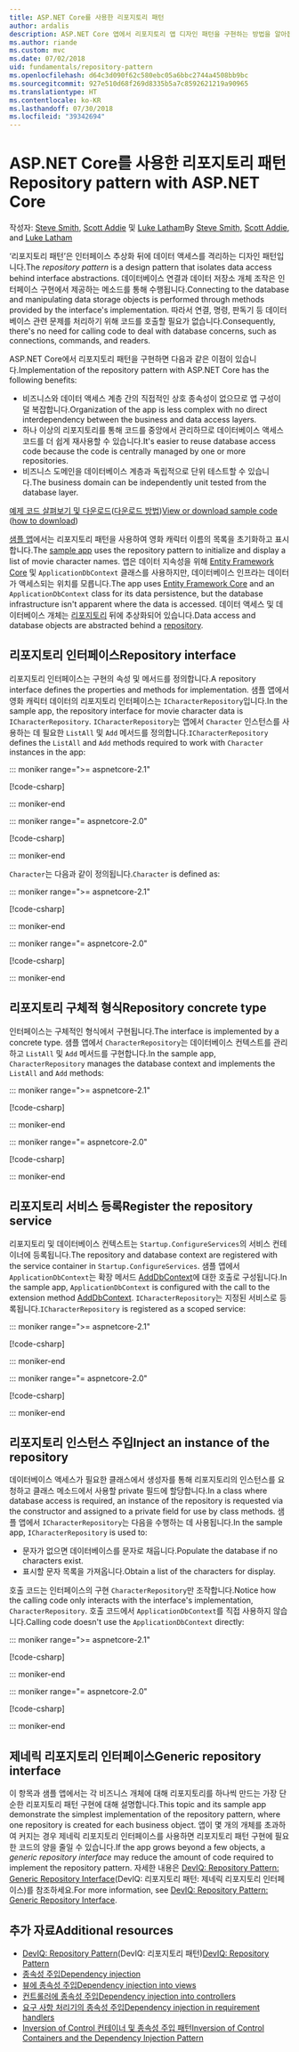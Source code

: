 ```yaml
---
title: ASP.NET Core를 사용한 리포지토리 패턴
author: ardalis
description: ASP.NET Core 앱에서 리포지토리 앱 디자인 패턴을 구현하는 방법을 알아봅니다.
ms.author: riande
ms.custom: mvc
ms.date: 07/02/2018
uid: fundamentals/repository-pattern
ms.openlocfilehash: d64c3d090f62c580ebc05a6bbc2744a4508bb9bc
ms.sourcegitcommit: 927e510d68f269d8335b5a7c8592621219a90965
ms.translationtype: HT
ms.contentlocale: ko-KR
ms.lasthandoff: 07/30/2018
ms.locfileid: "39342694"
---
```

# <a name="repository-pattern-with-aspnet-core"></a><span data-ttu-id="49c6d-103">ASP.NET Core를 사용한 리포지토리 패턴</span><span class="sxs-lookup"><span data-stu-id="49c6d-103">Repository pattern with ASP.NET Core</span></span>

<span data-ttu-id="49c6d-104">작성자: [Steve Smith](https://ardalis.com/), [Scott Addie](https://scottaddie.com) 및 [Luke Latham](https://github.com/guardrex)</span><span class="sxs-lookup"><span data-stu-id="49c6d-104">By [Steve Smith](https://ardalis.com/), [Scott Addie](https://scottaddie.com), and [Luke Latham](https://github.com/guardrex)</span></span>

<span data-ttu-id="49c6d-105">‘리포지토리 패턴’은 인터페이스 추상화 뒤에 데이터 액세스를 격리하는 디자인 패턴입니다.</span><span class="sxs-lookup"><span data-stu-id="49c6d-105">The *repository pattern* is a design pattern that isolates data access behind interface abstractions.</span></span> <span data-ttu-id="49c6d-106">데이터베이스 연결과 데이터 저장소 개체 조작은 인터페이스 구현에서 제공하는 메소드를 통해 수행됩니다.</span><span class="sxs-lookup"><span data-stu-id="49c6d-106">Connecting to the database and manipulating data storage objects is performed through methods provided by the interface's implementation.</span></span> <span data-ttu-id="49c6d-107">따라서 연결, 명령, 판독기 등 데이터베이스 관련 문제를 처리하기 위해 코드를 호출할 필요가 없습니다.</span><span class="sxs-lookup"><span data-stu-id="49c6d-107">Consequently, there's no need for calling code to deal with database concerns, such as connections, commands, and readers.</span></span>

<span data-ttu-id="49c6d-108">ASP.NET Core에서 리포지토리 패턴을 구현하면 다음과 같은 이점이 있습니다.</span><span class="sxs-lookup"><span data-stu-id="49c6d-108">Implementation of the repository pattern with ASP.NET Core has the following benefits:</span></span>

* <span data-ttu-id="49c6d-109">비즈니스와 데이터 액세스 계층 간의 직접적인 상호 종속성이 없으므로 앱 구성이 덜 복잡합니다.</span><span class="sxs-lookup"><span data-stu-id="49c6d-109">Organization of the app is less complex with no direct interdependency between the business and data access layers.</span></span>
* <span data-ttu-id="49c6d-110">하나 이상의 리포지토리를 통해 코드를 중앙에서 관리하므로 데이터베이스 액세스 코드를 더 쉽게 재사용할 수 있습니다.</span><span class="sxs-lookup"><span data-stu-id="49c6d-110">It's easier to reuse database access code because the code is centrally managed by one or more repositories.</span></span>
* <span data-ttu-id="49c6d-111">비즈니스 도메인을 데이터베이스 계층과 독립적으로 단위 테스트할 수 있습니다.</span><span class="sxs-lookup"><span data-stu-id="49c6d-111">The business domain can be independently unit tested from the database layer.</span></span>

<span data-ttu-id="49c6d-112">[예제 코드 살펴보기 및 다운로드](https://github.com/aspnet/Docs/tree/master/aspnetcore/fundamentals/repository-pattern/samples)([다운로드 방법](xref:tutorials/index#how-to-download-a-sample))</span><span class="sxs-lookup"><span data-stu-id="49c6d-112">[View or download sample code](https://github.com/aspnet/Docs/tree/master/aspnetcore/fundamentals/repository-pattern/samples) ([how to download](xref:tutorials/index#how-to-download-a-sample))</span></span>

<span data-ttu-id="49c6d-113">[샘플 앱](https://github.com/aspnet/Docs/tree/master/aspnetcore/fundamentals/repository-pattern/samples)에서는 리포지토리 패턴을 사용하여 영화 캐릭터 이름의 목록을 초기화하고 표시합니다.</span><span class="sxs-lookup"><span data-stu-id="49c6d-113">The [sample app](https://github.com/aspnet/Docs/tree/master/aspnetcore/fundamentals/repository-pattern/samples) uses the repository pattern to initialize and display a list of movie character names.</span></span> <span data-ttu-id="49c6d-114">앱은 데이터 지속성을 위해 [Entity Framework Core](/ef/core/) 및 `ApplicationDbContext` 클래스를 사용하지만, 데이터베이스 인프라는 데이터가 액세스되는 위치를 모릅니다.</span><span class="sxs-lookup"><span data-stu-id="49c6d-114">The app uses [Entity Framework Core](/ef/core/) and an `ApplicationDbContext` class for its data persistence, but the database infrastructure isn't apparent where the data is accessed.</span></span> <span data-ttu-id="49c6d-115">데이터 액세스 및 데이터베이스 개체는 [리포지토리](https://martinfowler.com/eaaCatalog/repository.html) 뒤에 추상화되어 있습니다.</span><span class="sxs-lookup"><span data-stu-id="49c6d-115">Data access and database objects are abstracted behind a [repository](https://martinfowler.com/eaaCatalog/repository.html).</span></span>

## <a name="repository-interface"></a><span data-ttu-id="49c6d-116">리포지토리 인터페이스</span><span class="sxs-lookup"><span data-stu-id="49c6d-116">Repository interface</span></span>

<span data-ttu-id="49c6d-117">리포지토리 인터페이스는 구현의 속성 및 메서드를 정의합니다.</span><span class="sxs-lookup"><span data-stu-id="49c6d-117">A repository interface defines the properties and methods for implementation.</span></span> <span data-ttu-id="49c6d-118">샘플 앱에서 영화 캐릭터 데이터의 리포지토리 인터페이스는 `ICharacterRepository`입니다.</span><span class="sxs-lookup"><span data-stu-id="49c6d-118">In the sample app, the repository interface for movie character data is `ICharacterRepository`.</span></span> <span data-ttu-id="49c6d-119">`ICharacterRepository`는 앱에서 `Character` 인스턴스를 사용하는 데 필요한 `ListAll` 및 `Add` 메서드를 정의합니다.</span><span class="sxs-lookup"><span data-stu-id="49c6d-119">`ICharacterRepository` defines the `ListAll` and `Add` methods required to work with `Character` instances in the app:</span></span>

::: moniker range=">= aspnetcore-2.1"

[!code-csharp[](repository-pattern/samples/2.x/RepositoryPatternSample/Interfaces/ICharacterRepository.cs?name=snippet1)]

::: moniker-end

::: moniker range="= aspnetcore-2.0"

[!code-csharp[](repository-pattern/samples/1.x/RepositoryPatternSample/Interfaces/ICharacterRepository.cs?name=snippet1)]

::: moniker-end

<span data-ttu-id="49c6d-120">`Character`는 다음과 같이 정의됩니다.</span><span class="sxs-lookup"><span data-stu-id="49c6d-120">`Character` is defined as:</span></span>

::: moniker range=">= aspnetcore-2.1"

[!code-csharp[](repository-pattern/samples/2.x/RepositoryPatternSample/Models/Character.cs?name=snippet1)]

::: moniker-end

::: moniker range="= aspnetcore-2.0"

[!code-csharp[](repository-pattern/samples/1.x/RepositoryPatternSample/Models/Character.cs?name=snippet1)]

::: moniker-end

## <a name="repository-concrete-type"></a><span data-ttu-id="49c6d-121">리포지토리 구체적 형식</span><span class="sxs-lookup"><span data-stu-id="49c6d-121">Repository concrete type</span></span>

<span data-ttu-id="49c6d-122">인터페이스는 구체적인 형식에서 구현됩니다.</span><span class="sxs-lookup"><span data-stu-id="49c6d-122">The interface is implemented by a concrete type.</span></span> <span data-ttu-id="49c6d-123">샘플 앱에서 `CharacterRepository`는 데이터베이스 컨텍스트를 관리하고 `ListAll` 및 `Add` 메서드를 구현합니다.</span><span class="sxs-lookup"><span data-stu-id="49c6d-123">In the sample app, `CharacterRepository` manages the database context and implements the `ListAll` and `Add` methods:</span></span>

::: moniker range=">= aspnetcore-2.1"

[!code-csharp[](repository-pattern/samples/2.x/RepositoryPatternSample/Models/CharacterRepository.cs?name=snippet1)]

::: moniker-end

::: moniker range="= aspnetcore-2.0"

[!code-csharp[](repository-pattern/samples/1.x/RepositoryPatternSample/Models/CharacterRepository.cs?name=snippet1)]

::: moniker-end

## <a name="register-the-repository-service"></a><span data-ttu-id="49c6d-124">리포지토리 서비스 등록</span><span class="sxs-lookup"><span data-stu-id="49c6d-124">Register the repository service</span></span>

<span data-ttu-id="49c6d-125">리포지토리 및 데이터베이스 컨텍스트는 `Startup.ConfigureServices`의 서비스 컨테이너에 등록됩니다.</span><span class="sxs-lookup"><span data-stu-id="49c6d-125">The repository and database context are registered with the service container in `Startup.ConfigureServices`.</span></span> <span data-ttu-id="49c6d-126">샘플 앱에서 `ApplicationDbContext`는 확장 메서드 [AddDbContext](/dotnet/api/microsoft.extensions.dependencyinjection.entityframeworkservicecollectionextensions.adddbcontext)에 대한 호출로 구성됩니다.</span><span class="sxs-lookup"><span data-stu-id="49c6d-126">In the sample app, `ApplicationDbContext` is configured with the call to the extension method [AddDbContext](/dotnet/api/microsoft.extensions.dependencyinjection.entityframeworkservicecollectionextensions.adddbcontext).</span></span> <span data-ttu-id="49c6d-127">`ICharacterRepository`는 지정된 서비스로 등록됩니다.</span><span class="sxs-lookup"><span data-stu-id="49c6d-127">`ICharacterRepository` is registered as a scoped service:</span></span>

::: moniker range=">= aspnetcore-2.1"

[!code-csharp[](repository-pattern/samples/2.x/RepositoryPatternSample/Startup.cs?name=snippet1&highlight=4-6,18)]

::: moniker-end

::: moniker range="= aspnetcore-2.0"

[!code-csharp[](repository-pattern/samples/1.x/RepositoryPatternSample/Startup.cs?name=snippet1&highlight=4-6,12)]

::: moniker-end

## <a name="inject-an-instance-of-the-repository"></a><span data-ttu-id="49c6d-128">리포지토리 인스턴스 주입</span><span class="sxs-lookup"><span data-stu-id="49c6d-128">Inject an instance of the repository</span></span>

<span data-ttu-id="49c6d-129">데이터베이스 액세스가 필요한 클래스에서 생성자를 통해 리포지토리의 인스턴스를 요청하고 클래스 메소드에서 사용할 private 필드에 할당합니다.</span><span class="sxs-lookup"><span data-stu-id="49c6d-129">In a class where database access is required, an instance of the repository is requested via the constructor and assigned to a private field for use by class methods.</span></span> <span data-ttu-id="49c6d-130">샘플 앱에서 `ICharacterRepository`는 다음을 수행하는 데 사용됩니다.</span><span class="sxs-lookup"><span data-stu-id="49c6d-130">In the sample app, `ICharacterRepository` is used to:</span></span>

* <span data-ttu-id="49c6d-131">문자가 없으면 데이터베이스를 문자로 채웁니다.</span><span class="sxs-lookup"><span data-stu-id="49c6d-131">Populate the database if no characters exist.</span></span>
* <span data-ttu-id="49c6d-132">표시할 문자 목록을 가져옵니다.</span><span class="sxs-lookup"><span data-stu-id="49c6d-132">Obtain a list of the characters for display.</span></span>

<span data-ttu-id="49c6d-133">호출 코드는 인터페이스의 구현 `CharacterRepository`만 조작합니다.</span><span class="sxs-lookup"><span data-stu-id="49c6d-133">Notice how the calling code only interacts with the interface's implementation, `CharacterRepository`.</span></span> <span data-ttu-id="49c6d-134">호출 코드에서 `ApplicationDbContext`를 직접 사용하지 않습니다.</span><span class="sxs-lookup"><span data-stu-id="49c6d-134">Calling code doesn't use the `ApplicationDbContext` directly:</span></span>

::: moniker range=">= aspnetcore-2.1"

[!code-csharp[](repository-pattern/samples/2.x/RepositoryPatternSample/Pages/Index.cshtml.cs?name=snippet1)]

::: moniker-end

::: moniker range="= aspnetcore-2.0"

[!code-csharp[](repository-pattern/samples/1.x/RepositoryPatternSample/Controllers/HomeController.cs?name=snippet1)]

::: moniker-end

## <a name="generic-repository-interface"></a><span data-ttu-id="49c6d-135">제네릭 리포지토리 인터페이스</span><span class="sxs-lookup"><span data-stu-id="49c6d-135">Generic repository interface</span></span>

<span data-ttu-id="49c6d-136">이 항목과 샘플 앱에서는 각 비즈니스 개체에 대해 리포지토리를 하나씩 만드는 가장 단순한 리포지토리 패턴 구현에 대해 설명합니다.</span><span class="sxs-lookup"><span data-stu-id="49c6d-136">This topic and its sample app demonstrate the simplest implementation of the repository pattern, where one repository is created for each business object.</span></span> <span data-ttu-id="49c6d-137">앱이 몇 개의 개체를 초과하여 커지는 경우 제네릭 리포지토리 인터페이스를 사용하면 리포지토리 패턴 구현에 필요한 코드의 양을 줄일 수 있습니다.</span><span class="sxs-lookup"><span data-stu-id="49c6d-137">If the app grows beyond a few objects, a *generic repository interface* may reduce the amount of code required to implement the repository pattern.</span></span> <span data-ttu-id="49c6d-138">자세한 내용은 [DevIQ: Repository Pattern: Generic Repository Interface](http://deviq.com/repository-pattern/)(DevIQ: 리포지토리 패턴: 제네릭 리포지토리 인터페이스)를 참조하세요.</span><span class="sxs-lookup"><span data-stu-id="49c6d-138">For more information, see [DevIQ: Repository Pattern: Generic Repository Interface](http://deviq.com/repository-pattern/).</span></span>

## <a name="additional-resources"></a><span data-ttu-id="49c6d-139">추가 자료</span><span class="sxs-lookup"><span data-stu-id="49c6d-139">Additional resources</span></span>

* <span data-ttu-id="49c6d-140">[DevIQ: Repository Pattern](https://deviq.com/repository-pattern/)(DevIQ: 리포지토리 패턴)</span><span class="sxs-lookup"><span data-stu-id="49c6d-140">[DevIQ: Repository Pattern](https://deviq.com/repository-pattern/)</span></span>
* [<span data-ttu-id="49c6d-141">종속성 주입</span><span class="sxs-lookup"><span data-stu-id="49c6d-141">Dependency injection</span></span>](xref:fundamentals/dependency-injection)
* [<span data-ttu-id="49c6d-142">뷰에 종속성 주입</span><span class="sxs-lookup"><span data-stu-id="49c6d-142">Dependency injection into views</span></span>](xref:mvc/views/dependency-injection)
* [<span data-ttu-id="49c6d-143">컨트롤러에 종속성 주입</span><span class="sxs-lookup"><span data-stu-id="49c6d-143">Dependency injection into controllers</span></span>](xref:mvc/controllers/dependency-injection)
* [<span data-ttu-id="49c6d-144">요구 사항 처리기의 종속성 주입</span><span class="sxs-lookup"><span data-stu-id="49c6d-144">Dependency injection in requirement handlers</span></span>](xref:security/authorization/dependencyinjection)
* [<span data-ttu-id="49c6d-145">Inversion of Control 컨테이너 및 종속성 주입 패턴</span><span class="sxs-lookup"><span data-stu-id="49c6d-145">Inversion of Control Containers and the Dependency Injection Pattern</span></span>](https://www.martinfowler.com/articles/injection.html)
